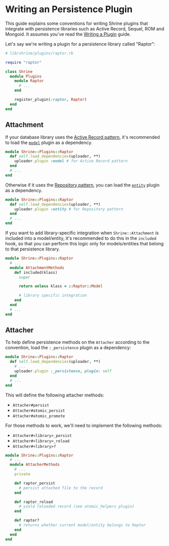 # Writing an Persistence Plugin

This guide explains some conventions for writing Shrine plugins that integrate
with persistence libraries such as Active Record, Sequel, ROM and Mongoid. It
assumes you've read the [Writing a Plugin] guide.

Let's say we're writing a plugin for a persistence library called "Raptor":

```rb
# lib/shrine/plugins/raptor.rb

require "raptor"

class Shrine
  module Plugins
    module Raptor
      # ...
    end

    register_plugin(:raptor, Raptor)
  end
end
```

## Attachment

If your database library uses the [Active Record pattern], it's recommended to
load the [`model`][model] plugin as a dependency.

```rb
module Shrine::Plugins::Raptor
  def self.load_dependencies(uploader, **)
    uploader.plugin :model # for Active Record pattern
  end
  # ...
end
```

Otherwise if it uses the [Repository pattern], you can load the
[`entity`][entity] plugin as a dependency.

```rb
module Shrine::Plugins::Raptor
  def self.load_dependencies(uploader, **)
    uploader.plugin :entity # for Repository pattern
  end
  # ...
end
```

If you want to add library-specific integration when `Shrine::Attachment` is
included into a model/entity, it's recommended to do this in the `included`
hook, so that you can perform this logic only for models/entities that belong
to that persistence library.

```rb
module Shrine::Plugins::Raptor
  # ...
  module AttachmentMethods
    def included(klass)
      super

      return unless klass < ::Raptor::Model

      # library specific integration
    end
  end
  # ...
end
```

## Attacher

To help define persistence methods on the `Attacher` according to the
convention, load the `:_persistence` plugin as a dependency:

```rb
module Shrine::Plugins::Raptor
  def self.load_dependencies(uploader, **)
    # ...
    uploader.plugin :_persistence, plugin: self
  end
  # ...
end
```

This will define the following attacher methods:

* `Attacher#persist`
* `Attacher#atomic_persist`
* `Attacher#atomic_promote`

For those methods to work, we'll need to implement the following methods:

* `Attacher#<library>_persist`
* `Attacher#<library>_reload`
* `Attacher#<library>?`

```rb
module Shrine::Plugins::Raptor
  # ...
  module AttacherMethods
    # ...
    private

    def raptor_persist
      # persist attached file to the record
    end

    def raptor_reload
      # yield reloaded record (see atomic_helpers plugin)
    end

    def raptor?
      # returns whether current model/entity belongs to Raptor
    end
  end
end
```

[Writing a Plugin]: /doc/creating_plugins.md#readme
[Active Record pattern]: https://www.martinfowler.com/eaaCatalog/activeRecord.html
[model]: /doc/plugins/model.md#readme
[entity]: /doc/plugins/entity.md#readme
[Repository pattern]: https://martinfowler.com/eaaCatalog/repository.html
[backgrounding]: /doc/plugins/backgrounding.md#readme
[atomic_helpers]: /doc/plugins/atomic_helpers.md#readme
[activerecord]: /lib/shrine/plugins/activerecord.rb
[sequel]: /lib/shrine/plugins/sequel.rb
